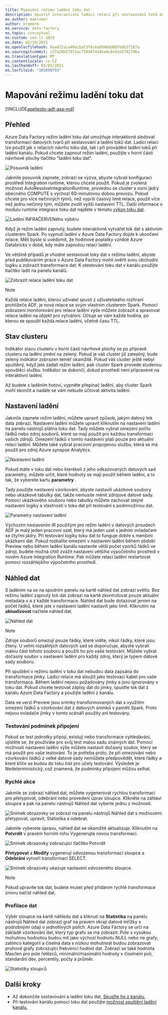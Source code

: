 ```yaml
---
title: Mapování režimu ladění toku dat
description: Spustit interaktivní ladicí relaci při sestavování toků dat
ms.author: makromer
author: kromerm
ms.service: data-factory
ms.topic: conceptual
ms.custom: seo-lt-2019
ms.date: 02/19/2021
ms.openlocfilehash: 0aa472aca40acbaf3f8c8a09469d08fe6b37187a
ms.sourcegitcommit: c27a20b278f2ac758447418ea4c8c61e27927d6a
ms.translationtype: MT
ms.contentlocale: cs-CZ
ms.lasthandoff: 03/03/2021
ms.locfileid: "101699755"
---
```

# <a name="mapping-data-flow-debug-mode"></a>Mapování režimu ladění toku dat

[!INCLUDE[appliesto-adf-asa-md](includes/appliesto-adf-asa-md.md)]

## <a name="overview"></a>Přehled

Azure Data Factory režim ladění toku dat umožňuje interaktivně sledovat transformaci datových tvarů při sestavování a ladění toků dat. Ladicí relaci lze použít jak v relacích návrhu toku dat, tak i při provádění ladění toků při ladění kanálu. Pokud chcete zapnout režim ladění, použijte v horní části návrhové plochy tlačítko "ladění toku dat".

![Posuvník ladění](media/data-flow/debugbutton.png "Posuvník ladění")

Jakmile posuvník zapnete, zobrazí se výzva, abyste vybrali konfiguraci prostředí Integration runtime, kterou chcete použít. Pokud je zvolená možnost AutoResolveIntegrationRuntime, provedou se cluster s osmi jádry obecného COMPUTE s výchozí 60-minutovou dobou provozu. Pokud chcete pro více nečinných týmů, než vyprší časový limit relace, použít více než jednu nečinný tým, můžete zvolit vyšší nastavení TTL. Další informace o modulu runtime integrace toku dat najdete v tématu [výkon toku dat](concepts-data-flow-performance.md#ir).

![Ladění INFRAČERVENého výběru](media/data-flow/debug-new-1.png "Ladění INFRAČERVENého výběru")

Když je režim ladění zapnutý, budete interaktivně vytvářet tok dat s aktivním clusterem Spark. Po vypnutí ladění v Azure Data Factory dojde k ukončení relace. Měli byste si uvědomit, že hodinové poplatky vzniklé Azure Databricks v době, kdy máte zapnutou relaci ladění.

Ve většině případů je vhodné sestavovat toky dat v režimu ladění, abyste před publikováním práce v Azure Data Factory mohli ověřit svou obchodní logiku a zobrazit transformace dat. K otestování toku dat v kanálu použijte tlačítko ladit na panelu kanálů.

![Zobrazit relace ladění toku dat](media/iterative-development-debugging/view-dataflow-debug-sessions.png)

> [!NOTE]
> Každá relace ladění, kterou uživatel spustí z uživatelského rozhraní prohlížeče ADF, je nová relace se svým vlastním clusterem Spark. Pomocí zobrazení monitorování pro relace ladění výše můžete zobrazit a spravovat relace ladění na objekt pro vytváření. Účtuje se vám každá hodina, po kterou se spouští každá relace ladění, včetně času TTL.

## <a name="cluster-status"></a>Stav clusteru

Indikátor stavu clusteru v horní části návrhové plochy se po přípravě clusteru na ladění změní na zelený. Pokud je váš cluster již zateplný, bude zelený indikátor zobrazen téměř okamžitě. Pokud váš cluster ještě nebyl spuštěný, když jste zadali režim ladění, pak cluster Spark provede studenou spouštěcí službu. Indikátor se dokončí, dokud prostředí není připravené na interaktivní ladění.

Až budete s laděním hotovi, vypněte přepínač ladění, aby cluster Spark mohl skončit a nadále se vám nebude účtovat aktivita ladění.

## <a name="debug-settings"></a>Nastavení ladění

Jakmile zapnete režim ladění, můžete upravit způsob, jakým datový tok data zobrazí. Nastavení ladění můžete upravit kliknutím na nastavení ladění na panelu nástrojů plátna toku dat. Tady můžete vybrat omezení počtu řádků nebo zdroj souborů, které se mají použít pro každou transformaci vašich zdrojů. Omezení řádků v tomto nastavení platí pouze pro aktuální relaci ladění. Můžete také vybrat pracovní propojenou službu, která se má použít pro zdroj Azure synapse Analytics. 

![Nastavení ladění](media/data-flow/debug-settings.png "Nastavení ladění")

Pokud máte v toku dat nebo kterékoli z jeho odkazovaných datových sad parametry, můžete určit, které hodnoty se mají použít během ladění, a to tak, že vyberete kartu **parametry** .

Tady použijte nastavení vzorkování, abyste nastavili ukázkové soubory nebo ukázkové tabulky dat, takže nemusíte měnit zdrojové datové sady. Pomocí ukázkového souboru nebo tabulky můžete zachovat stejné nastavení logiky a vlastností v toku dat při testování s podmnožinou dat.

![Parametry nastavení ladění](media/data-flow/debug-settings2.png "Parametry nastavení ladění")

Výchozím nastavením IR použitým pro režim ladění v datových proudech ADF je malý jeden pracovní uzel, který má jeden uzel s jedním ovladačem se čtyřmi jádry. Při testování logiky toku dat to funguje dobře s menšími ukázkami dat. Pokud rozbalíte omezení v nastavení ladění během období Preview nebo během ladění kanálu nastavíte větší počet vzorků řádků ve zdroji, budete možná chtít zvážit nastavení většího výpočetního prostředí v novém Azure Integration Runtime. Pak můžete relaci ladění restartovat pomocí rozsáhlejšího výpočetního prostředí.

## <a name="data-preview"></a>Náhled dat

S laděním na se na spodním panelu na kartě náhled dat zobrazí světlo. Bez režimu ladění zapnutý tok dat zobrazí na kartě zkontrolovat pouze aktuální metadata v a z každé transformace. Náhled dat bude dotazovat jenom na počet řádků, které jste v nastavení ladění nastavili jako limit. Kliknutím na **aktualizovat** načtete náhled dat.

![Náhled dat](media/data-flow/datapreview.png "Náhled dat")

> [!NOTE]
> Zdroje souborů omezují pouze řádky, které vidíte, nikoli řádky, které jsou čteny. U velmi rozsáhlých datových sad se doporučuje, abyste vybrali malou část tohoto souboru a použili ho pro vaše testování. Můžete vybrat dočasný soubor v nastavení ladění pro každý zdroj, který je typem datové sady souboru.

Při spuštění v režimu ladění v toku dat nebudou data zapsána do transformace jímky. Ladicí relace má sloužit jako testovací kabel pro vaše transformace. Během ladění nejsou požadovány jímky a jsou ignorovány v toku dat. Pokud chcete testovat zápisy dat do jímky, spusťte tok dat z kanálu Azure Data Factory a použijte ladění z kanálu.

Data ve verzi Preview jsou snímky transformovaných dat s využitím omezení řádků a vzorkování dat z datových snímků v paměti Spark. Proto nejsou ovladače jímky v tomto scénáři použity ani testovány.

### <a name="testing-join-conditions"></a>Testování podmínek připojení

Pokud se test jednotky připojí, existují nebo transformace vyhledávání, ujistěte se, že používáte pro svůj test malou sadu známých dat. Pomocí možnosti nastavení ladění výše můžete nastavit dočasný soubor, který se má použít pro vaše testování. To je potřeba proto, že při omezování nebo vzorkování řádků z velké datové sady nemůžete předpovědět, které řádky a které klíče se budou do toku číst pro účely testování. Výsledek je Nedeterministický, což znamená, že podmínky připojení můžou selhat.

### <a name="quick-actions"></a>Rychlé akce

Jakmile se zobrazí náhled dat, můžete vygenerovat rychlou transformaci pro přetypovat, odebrání nebo provedení úprav sloupce. Klikněte na záhlaví sloupce a pak na panelu nástrojů Náhled dat vyberte jednu z možností.

![Snímek obrazovky se zobrazí na panelu nástrojů Náhled dat s možnostmi: přetypovat, upravit, Statistika a odebrat.](media/data-flow/quick-actions1.png "Rychlé akce")

Jakmile vyberete úpravu, náhled dat se okamžitě aktualizuje. Kliknutím na **Potvrdit** v pravém horním rohu Vygenerujte novou transformaci.

![Snímek obrazovky zobrazující tlačítko Potvrdit](media/data-flow/quick-actions2.png "Rychlé akce")

**Přetypovat** a **Modify** vygenerují odvozenou transformaci sloupce a **Odebrání** vytvoří transformaci SELECT.

![Snímek obrazovky ukazuje nastavení odvozeného sloupce.](media/data-flow/quick-actions3.png "Rychlé akce")

> [!NOTE]
> Pokud upravíte tok dat, budete muset před přidáním rychlé transformace znovu načíst náhled dat.

### <a name="data-profiling"></a>Profilace dat

Výběr sloupce na kartě náhledu dat a kliknutí na **Statistika** na panelu nástrojů Náhled dat zobrazí graf na pravém okraji datové mřížky s podrobnými údaji o jednotlivých polích. Azure Data Factory se určí na základě vzorkování dat, který typ grafu se má zobrazit. Pole s vysokou mohutnou hodnotou budou mít jako výchozí hodnotu NULL nebo ne grafy, zatímco kategorií a číselná data s nízkou mohutnost budou zobrazovat pruhové grafy zobrazující frekvenci hodnot dat. Zobrazí se také hodnota Max/len pro pole řetězců, minimální/maximální hodnoty v číselném poli, standardní dev, percentily, počty a průměr.

![Statistiky sloupců](media/data-flow/stats.png "Statistiky sloupců")

## <a name="next-steps"></a>Další kroky

* Až dokončíte sestavování a ladění toku dat, [Spusťte ho z kanálu.](control-flow-execute-data-flow-activity.md)
* Při testování kanálu pomocí toku dat použijte [možnost spuštění ladění kanálu.](iterative-development-debugging.md)
